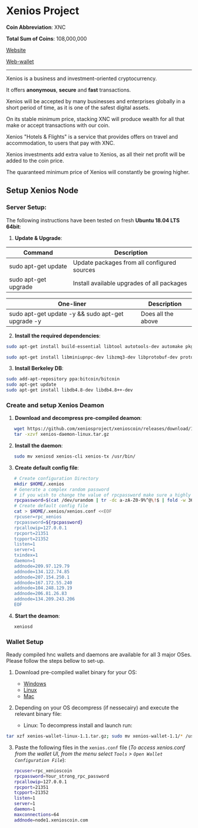 # Xenios Project

**Coin Abbreviation**: XNC

**Total Sum of Coins**: 108,000,000

[Website](https://xenioscoin.com)

[Web-wallet](https://wallet.xenioscoin.com)

------

Xenios is a business and investment-oriented cryptocurrency.

It offers **anonymous**, **secure** and **fast** transactions.

Xenios will be accepted by many businesses and enterprises globally in a short period of time, as it is one of the safest digital assets.

On its stable minimum price, stacking XNC will produce wealth for all that make or accept transactions with our coin.

Xenios "Hotels & Flights" is a service that provides offers on travel and accommodation, to users that pay with XNC.

Xenios investments add extra value to Xenios, as all their net profit will be added to the coin price.

The quaranteed minimum price of Xenios will constantly be growing higher.

## Setup Xenios Node

### Server Setup:

The following instructions have been tested on fresh **Ubuntu 18.04 LTS 64bit**:

1. **Update & Upgrade**:

| Command | Description |
| --- | --- |
| sudo apt-get update | Update packages from all configured sources |
| sudo apt-get upgrade | Install available upgrades of all packages |

| One-liner | Description |
| --- | --- |
| sudo apt-get update -y && sudo apt-get upgrade -y | Does all the above |

2. **Install the required dependencies**:

```bash
sudo apt-get install build-essential libtool autotools-dev automake pkg-config libssl-dev libevent-dev bsdmainutils python3 libboost-system-dev libboost-filesystem-dev libboost-chrono-dev libboost-test-dev libboost-thread-dev libboost-all-dev libboost-program-options-dev
```

```bash
sudo apt-get install libminiupnpc-dev libzmq3-dev libprotobuf-dev protobuf-compiler unzip software-properties-common
```

3. **Install Berkeley DB**:

```bash
sudo add-apt-repository ppa:bitcoin/bitcoin
sudo apt-get update
sudo apt-get install libdb4.8-dev libdb4.8++-dev
```

### Create and setup Xenios Deamon

1. **Download and decompress pre-compiled deamon**:

```bash
   wget https://github.com/xeniosproject/xenioscoin/releases/download/1.1/xenios-daemon-1.1.tar.gz -O xenios-daemon-linux.tar.gz
   tar -xzvf xenios-daemon-linux.tar.gz
```

2. **Install the daemon**:

```bash
   sudo mv xeniosd xenios-cli xenios-tx /usr/bin/
```

3. **Create default config file**:

```bash
   # Create configuration Directory
   mkdir $HOME/.xenios
   # Generate a complex random password
   # if you wish to change the value of rpcpassword make sure a highly complex password is used
   rpcpassword=$(cat /dev/urandom | tr -dc a-zA-Z0-9%^@\!$ | fold -w 36 | head -n 1)
   # Create default config file
   cat > $HOME/.xenios/xenios.conf <<EOF
   rpcuser=rpc_xenios
   rpcpassword=${rpcpassword}
   rpcallowip=127.0.0.1
   rpcport=21351
   tcpport=21352
   listen=1
   server=1
   txindex=1
   daemon=1
   addnode=209.97.129.79
   addnode=134.122.74.85
   addnode=207.154.250.1
   addnode=167.172.55.240
   addnode=104.248.129.19
   addnode=206.81.26.83
   addnode=134.209.243.206
   EOF
```

4. **Start the deamon**:
```bash
   xeniosd 
```

### Wallet Setup

Ready compiled hnc wallets and daemons are available for all 3 major OSes. Please follow the steps bellow to set-up.
1. Download pre-compiled wallet binary for your OS:
     * [Windows](https://github.com/xeniosproject/xenioscoin/releases/download/1.1/xenios-wallet-windows-1.1.zip)
     * [Linux](https://github.com/xeniosproject/xenioscoin/releases/download/1.1/xenios-wallet-linux-1.1.tar.gz)
     * [Mac](https://github.com/xeniosproject/xenioscoin/releases/download/1.1/xenios-wallet-mac-1.1.dmg)

2. Depending on your OS decompress (if nessecairy) and execute the relevant binary file:
     * Linux: To decompress install and launch run: 
```bash
tar xzf xenios-wallet-linux-1.1.tar.gz; sudo mv xenios-wallet-1.1/* /usr/local/bin; xenios-qt
```

3. Paste the following files in the `xenios.conf` file (*To access xenios.conf from the wallet UI, from the menu select `Tools` > `Open Wallet Configuration File`*):
```bash
   rpcuser=rpc_xenioscoin
   rpcpassword=Your_strong_rpc_password
   rpcallowip=127.0.0.1
   rpcport=21351
   tcpport=21352
   listen=1
   server=1
   daemon=1
   maxconnections=64
   addnode=node1.xenioscoin.com
```